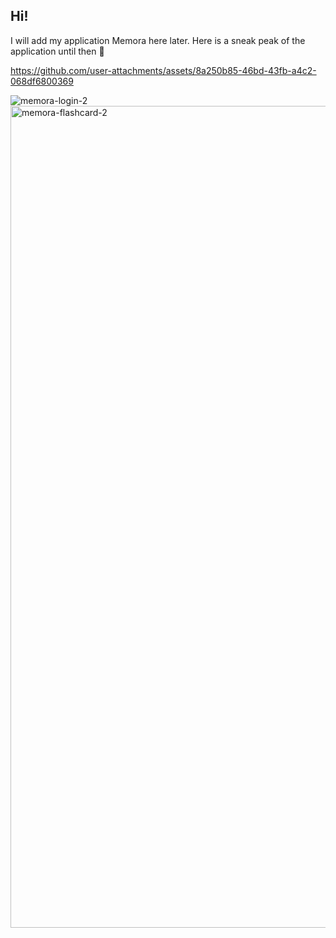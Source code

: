 ## Hi!

I will add my application Memora here later. Here is a sneak peak of the application until then 👀



https://github.com/user-attachments/assets/8a250b85-46bd-43fb-a4c2-068df6800369


![memora-login-2](https://github.com/user-attachments/assets/a8769153-0682-4258-aa75-4eace390c58f)
<img width="1315" alt="memora-flashcard-2" src="https://github.com/user-attachments/assets/e35416ab-8b77-498d-9ee4-8b748e0f687c" />
